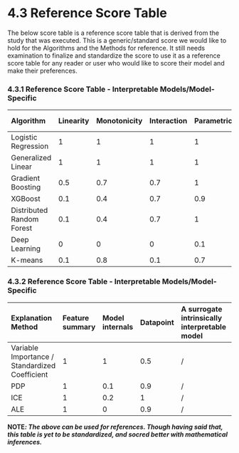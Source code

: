 # 4.3 Reference Score Table

The below score table is a reference score table that is derived from the study that was executed. This is a generic/standard score we would like to hold for the Algorithms and the Methods for reference. It still needs examination to finalize and standardize the score to use it as a reference score table for any reader or user who would like to score their model and make their preferences.

### 4.3.1 Reference Score Table - Interpretable Models/Model-Specific

| Algorithm | Linearity | Monotonicity | Interaction | Parametric | Transparent | Algorithmic complexity |
| :--- | :--- | :--- | :--- | :--- | :--- | :--- |
| Logistic Regression | 1 | 1 | 1 | 1 | 1 | 1 |
| Generalized Linear | 1 | 1 | 1 | 1 | 1 | 0.9 |
| Gradient Boosting | 0.5 | 0.7 | 0.7 | 1 | 1 | 0.8 |
| XGBoost | 0.1 | 0.4 | 0.7 | 0.9 | 0 | 0.7 |
| Distributed Random Forest | 0.1 | 0.4 | 0.7 | 1 | 0 | 0.9 |
| Deep Learning | 0 | 0 | 0 | 0.1 | 0 | 0.2 |
| K-means | 0.1 | 0.8 | 0.1 | 0.7 | 1 | 0.5 |

### 4.3.2 Reference Score Table - Interpretable Models/Model-Specific

| Explanation Method | Feature summary | Model internals | Datapoint | A surrogate intrinsically interpretable model | Expressive power | Portability | Algorithmic complexity | Detailed | Correctness | Consistency | Stability | Certainty | Importance | Novelty | Representativeness |
| :--- | :--- | :--- | :--- | :--- | :--- | :--- | :--- | :--- | :--- | :--- | :--- | :--- | :--- | :--- | :--- |
| Variable Importance / Standardized Coefficient | 1 | 1 | 0.5 | / | 1 | 1 | 1 | 1 | 1 | 0.3 | 1 | 1 | 1 | 0 | 1 |
| PDP | 1 | 0.1 | 0.9 | / | 1 | 1 | 0.9 | 0.5 | 1 | 0.8 | 1 | 0.8 | 0.8 | 1 | 0.1 |
| ICE | 1 | 0.2 | 1 | / | 1 | 0.5 | 0.5 | 1 | 1 | 0.8 | 1 | 0.9 | 1 | 0.9 | 0.1 |
| ALE | 1 | 0 | 0.9 | / | 1 | 1 | 1 | 0.6 | 1 | 0.9 | 1 | 0 | 1 | 1 | 0.1 |

**NOTE**_**: The above can be used for references. Though having said that, this table is yet to be standardized, and socred better with mathematical inferences.**_

